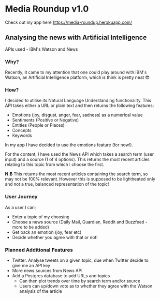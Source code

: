 # Media Roundup v1.0
Check out my app here https://media-roundup.herokuapp.com/

## Analysing the news with Artificial Intelligence

APIs used - IBM's Watson and News

### Why?

Recently, it came to my attention that one could play around with IBM's Watson, an Artificial Intelligence platform, which is think is pretty neat :sunglasses: 

### How?

I decided to utilise its Natural Language Understanding functionailty. This API takes either a URL or plain text and then returns the following features:

* Emotions (joy, disgust, anger, fear, sadness) as a numerical value
* Sentiments (Positive or Negative)
* Entities (People or Places)
* Concepts
* Keywords

In my app I have decided to use the emotions feature (for now!).

For the content, I have used the News API which takes a search term (user input) and a source (1 of 4 options). This returns the most recent articles relating to this topic from which I choose the first.

**N.B** This returns the most recent articles containing the search term, so may not be 100% relevant. However this is supposed to be lightheated only and not a true, balanced representation of the topic!

### User Journey
As a user I can;

* Enter a topic of my choosing
* Choose a news source (Daily Mail, Guardian, Reddit and Buzzfeed - more to be added)
* Get back an emotion (joy, fear etc)
* Decide whether you agree with that or not!

### Planned Additional Features

* Twitter. Analyse tweets on a given topic, due when Twitter decide to give me an API key
* More news sources from News API
* Add a Postgres database to add URLs and topics
     - Can then plot trends over time by search term and/or source
     - Users can up/down vote as to whether they agree with the Watson analysis of the article
